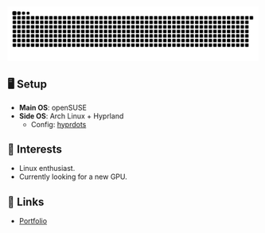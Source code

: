 

[![Snake animation](https://raw.githubusercontent.com/ardszsantos/ardszsantos/output/snake.svg)](https://github.com/ardszsantos/ardszsantos)

## 🖥️ **Setup**
- **Main OS**: openSUSE
- **Side OS**: Arch Linux + Hyprland
  - Config: [hyprdots](https://github.com/prasanthrangan/hyprdots)

## 🌱 **Interests**
- Linux enthusiast.
- Currently looking for a new GPU.

## 🔗 **Links**
- [Portfolio](https://portifolio-senai.vercel.app/)

## 

